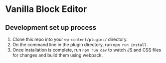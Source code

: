 # Vanilla Block Editor

## Development set up process

1. Clone this repo into your `wp-content/plugins/` directory.
2. On the command line in the plugin directory, run `npm run install`.
3. Once installation is complete, run `npm run dev` to watch JS and CSS files for changes and build them using webpack.
